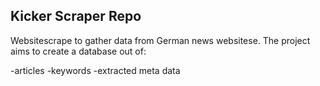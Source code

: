 Kicker Scraper Repo
-------------------

Websitescrape to gather data from German news websitese. The project aims to create a database out of:

-articles
-keywords
-extracted meta data

